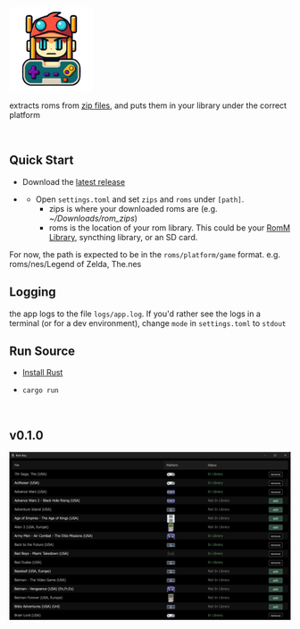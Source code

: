 <img src="assets/logo.png" alt="drawing" width="150"/>

extracts roms from [zip files](https://myrient.erista.me/files/), and puts them in your library under the correct platform

<br/>

## Quick Start

* Download the [latest release](https://github.com/jaymedavis/romboy/releases)

* * Open `settings.toml` and set `zips` and `roms` under `[path]`.
    - zips is where your downloaded roms are (e.g. _~/Downloads/rom_zips_)
    - roms is the location of your rom library.  This could be your [RomM Library](https://romm.app), syncthing library, or an SD card.  

For now, the path is expected to be in the `roms/platform/game` format.  e.g.  roms/nes/Legend of Zelda, The.nes

## Logging

the app logs to the file `logs/app.log`. If you'd rather see the logs in a terminal (or for a dev environment), change `mode` in `settings.toml` to `stdout`

## Run Source

* [Install Rust](https://rustup.rs/)

* ``cargo run``

<br/>

## v0.1.0
![romboy screen](assets/romboy.png)
